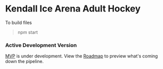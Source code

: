# Kendall Ice Arena Adult Hockey

To build files
> npm start

### Active Development Version

[MVP](./docs/specifications/00_mvp/pipeline.md) is under development. View the [Roadmap](./docs/roadmap.md) to preview what's coming down the pipeline. 